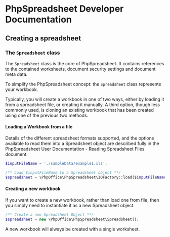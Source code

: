# PhpSpreadsheet Developer Documentation


## Creating a spreadsheet

### The `Spreadsheet` class

The `Spreadsheet` class is the core of PhpSpreadsheet. It contains references to the contained worksheets, document security settings and document meta data.

To simplify the PhpSpreadsheet concept: the `Spreadsheet` class represents your workbook.

Typically, you will create a workbook in one of two ways, either by loading it from a spreadsheet file, or creating it manually. A third option, though less commonly used, is cloning an existing workbook that has been created using one of the previous two methods.

#### Loading a Workbook from a file

Details of the different spreadsheet formats supported, and the options available to read them into a Spreadsheet object are described fully in the PhpSpreadsheet User Documentation - Reading Spreadsheet Files document.

```php
$inputFileName = './sampleData/example1.xls';

/** Load $inputFileName to a Spreadsheet object **/
$spreadsheet = \PhpOffice\PhpSpreadsheet\IOFactory::load($inputFileName);
```

#### Creating a new workbook

If you want to create a new workbook, rather than load one from file, then you simply need to instantiate it as a new Spreadsheet object.

```php
/** Create a new Spreadsheet Object **/
$spreadsheet = new \PhpOffice\PhpSpreadsheet\Spreadsheet();
```

A new workbook will always be created with a single worksheet.
